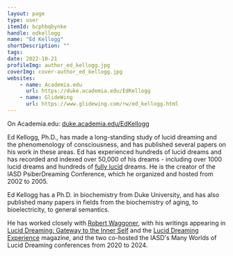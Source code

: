 ```yaml
---
layout: page
type: user
itemId: bcphbqbynke
handle: edkellogg
name: "Ed Kellogg"
shortDescription: ""
tags:
date: 2022-10-21
profileImg: author_ed_kellogg.jpg
coverImg: cover-author_ed_kellogg.jpg
websites:
    - name: Academia.edu
      url: https://duke.academia.edu/EdKellogg
    - name: GlideWing
      url: https://www.glidewing.com/rw/ed_kellogg.html
---
```


On Academia.edu: [duke.academia.edu/EdKellogg](https://duke.academia.edu/EdKellogg)

Ed Kellogg, Ph.D., has made a long-standing study of lucid dreaming and the phenomenology of consciousness, and has published several papers on his work in these areas. Ed has experienced hundreds of lucid dreams and has recorded and indexed over 50,000 of his dreams - including over 1000 lucid dreams and hundreds of [fully lucid](https://www.academia.edu/7064628/The_Lucidity_Continuum) dreams. He is the creator of the IASD PsiberDreaming Conference, which he organized and hosted from 2002 to 2005.

Ed Kellogg has a Ph.D. in biochemistry from Duke University, and has also published many papers in fields from the biochemistry of aging, to bioelectricity, to general semantics.

He has worked closely with [Robert Waggoner](../@robertwaggoner), with his writings appearing in [Lucid Dreaming: Gateway to the Inner Self](https://www.amazon.com.au/Lucid-Dreaming-Gateway-Inner-Self/dp/193049114X) and the [Lucid Dreaming Experience](https://www.luciddreamingmagazine.com/) magazine, and the two co-hosted the IASD's Many Worlds of Lucid Dreaming conferences from 2020 to 2024.
